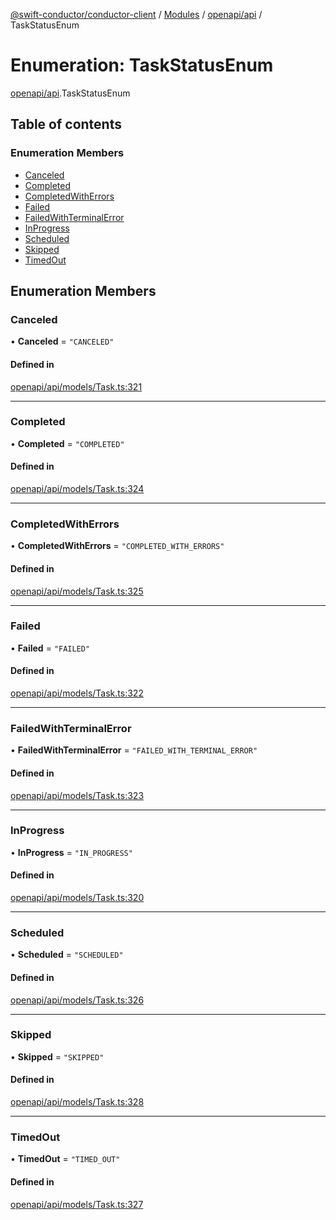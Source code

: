 [@swift-conductor/conductor-client](../README.md) / [Modules](../modules.md) / [openapi/api](../modules/openapi_api.md) / TaskStatusEnum

# Enumeration: TaskStatusEnum

[openapi/api](../modules/openapi_api.md).TaskStatusEnum

## Table of contents

### Enumeration Members

- [Canceled](openapi_api.TaskStatusEnum.md#canceled)
- [Completed](openapi_api.TaskStatusEnum.md#completed)
- [CompletedWithErrors](openapi_api.TaskStatusEnum.md#completedwitherrors)
- [Failed](openapi_api.TaskStatusEnum.md#failed)
- [FailedWithTerminalError](openapi_api.TaskStatusEnum.md#failedwithterminalerror)
- [InProgress](openapi_api.TaskStatusEnum.md#inprogress)
- [Scheduled](openapi_api.TaskStatusEnum.md#scheduled)
- [Skipped](openapi_api.TaskStatusEnum.md#skipped)
- [TimedOut](openapi_api.TaskStatusEnum.md#timedout)

## Enumeration Members

### Canceled

• **Canceled** = ``"CANCELED"``

#### Defined in

[openapi/api/models/Task.ts:321](https://github.com/swift-conductor/conductor-client-typescript/blob/d61717b/openapi/api/models/Task.ts#L321)

___

### Completed

• **Completed** = ``"COMPLETED"``

#### Defined in

[openapi/api/models/Task.ts:324](https://github.com/swift-conductor/conductor-client-typescript/blob/d61717b/openapi/api/models/Task.ts#L324)

___

### CompletedWithErrors

• **CompletedWithErrors** = ``"COMPLETED_WITH_ERRORS"``

#### Defined in

[openapi/api/models/Task.ts:325](https://github.com/swift-conductor/conductor-client-typescript/blob/d61717b/openapi/api/models/Task.ts#L325)

___

### Failed

• **Failed** = ``"FAILED"``

#### Defined in

[openapi/api/models/Task.ts:322](https://github.com/swift-conductor/conductor-client-typescript/blob/d61717b/openapi/api/models/Task.ts#L322)

___

### FailedWithTerminalError

• **FailedWithTerminalError** = ``"FAILED_WITH_TERMINAL_ERROR"``

#### Defined in

[openapi/api/models/Task.ts:323](https://github.com/swift-conductor/conductor-client-typescript/blob/d61717b/openapi/api/models/Task.ts#L323)

___

### InProgress

• **InProgress** = ``"IN_PROGRESS"``

#### Defined in

[openapi/api/models/Task.ts:320](https://github.com/swift-conductor/conductor-client-typescript/blob/d61717b/openapi/api/models/Task.ts#L320)

___

### Scheduled

• **Scheduled** = ``"SCHEDULED"``

#### Defined in

[openapi/api/models/Task.ts:326](https://github.com/swift-conductor/conductor-client-typescript/blob/d61717b/openapi/api/models/Task.ts#L326)

___

### Skipped

• **Skipped** = ``"SKIPPED"``

#### Defined in

[openapi/api/models/Task.ts:328](https://github.com/swift-conductor/conductor-client-typescript/blob/d61717b/openapi/api/models/Task.ts#L328)

___

### TimedOut

• **TimedOut** = ``"TIMED_OUT"``

#### Defined in

[openapi/api/models/Task.ts:327](https://github.com/swift-conductor/conductor-client-typescript/blob/d61717b/openapi/api/models/Task.ts#L327)
